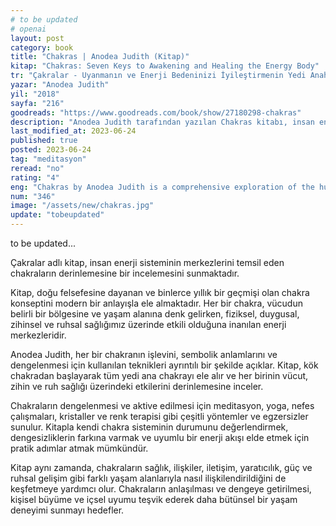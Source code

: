 ```yaml
---
# to be updated
# openai
layout: post
category: book
title: "Chakras | Anodea Judith (Kitap)"
kitap: "Chakras: Seven Keys to Awakening and Healing the Energy Body"
tr: "Çakralar - Uyanmanın ve Enerji Bedeninizi İyileştirmenin Yedi Anahtarı"
yazar: "Anodea Judith"
yil: "2018"
sayfa: "216"
goodreads: "https://www.goodreads.com/book/show/27180298-chakras"
description: "Anodea Judith tarafından yazılan Chakras kitabı, insan enerji sistemi ve chakraları ayrıntılı olarak inceliyor."
last_modified_at: 2023-06-24
published: true
posted: 2023-06-24
tag: "meditasyon"
reread: "no"
rating: "4"
eng: "Chakras by Anodea Judith is a comprehensive exploration of the human energy system and its powerful chakras, offering practical techniques for balancing and activating these energy centers to promote holistic well-being."
num: "346"
image: "/assets/new/chakras.jpg"
update: "tobeupdated"
---
```


to be updated...

Çakralar adlı kitap, insan enerji sisteminin merkezlerini temsil eden chakraların derinlemesine bir incelemesini sunmaktadır.

Kitap, doğu felsefesine dayanan ve binlerce yıllık bir geçmişi olan chakra konseptini modern bir anlayışla ele almaktadır. Her bir chakra, vücudun belirli bir bölgesine ve yaşam alanına denk gelirken, fiziksel, duygusal, zihinsel ve ruhsal sağlığımız üzerinde etkili olduğuna inanılan enerji merkezleridir.

Anodea Judith, her bir chakranın işlevini, sembolik anlamlarını ve dengelenmesi için kullanılan teknikleri ayrıntılı bir şekilde açıklar. Kitap, kök chakradan başlayarak tüm yedi ana chakrayı ele alır ve her birinin vücut, zihin ve ruh sağlığı üzerindeki etkilerini derinlemesine inceler.

Chakraların dengelenmesi ve aktive edilmesi için meditasyon, yoga, nefes çalışmaları, kristaller ve renk terapisi gibi çeşitli yöntemler ve egzersizler sunulur. Kitapla kendi chakra sisteminin durumunu değerlendirmek, dengesizliklerin farkına varmak ve uyumlu bir enerji akışı elde etmek için pratik adımlar atmak mümkündür.

Kitap aynı zamanda, chakraların sağlık, ilişkiler, iletişim, yaratıcılık, güç ve ruhsal gelişim gibi farklı yaşam alanlarıyla nasıl ilişkilendirildiğini de keşfetmeye yardımcı olur. Chakraların anlaşılması ve dengeye getirilmesi, kişisel büyüme ve içsel uyumu teşvik ederek daha bütünsel bir yaşam deneyimi sunmayı hedefler.
